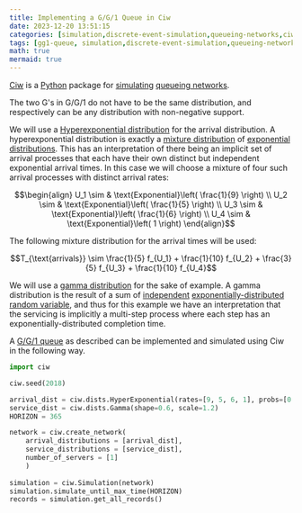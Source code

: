 ```yaml
---
title: Implementing a G/G/1 Queue in Ciw
date: 2023-12-20 13:51:15
categories: [simulation,discrete-event-simulation,queueing-networks,ciw]
tags: [gg1-queue, simulation,discrete-event-simulation,queueing-networks,ciw,python,queue,queueing-theory,exponential-distribution,statistics,operations-research,random-variable,inter-arrival-time,service-time,random-number-generator,seed,servers]
math: true
mermaid: true
---
```


[Ciw](https://ciw.readthedocs.io/en/latest/) is a [Python](https://www.python.org/) package for [simulating](https://en.wikipedia.org/wiki/Discrete-event_simulation) [queueing networks](https://en.wikipedia.org/wiki/Queueing_theory). 

The two G's in G/G/1 do not have to be the same distribution, and respectively can be any distribution with non-negative support.

We will use a [Hyperexponential distribution](https://en.wikipedia.org/wiki/Hyperexponential_distribution) for the arrival distribution. A hyperexponential distribution is exactly a [mixture distribution](https://en.wikipedia.org/wiki/Mixture_distribution) of [exponential distributions](https://en.wikipedia.org/wiki/Exponential_distribution). This has an interpretation of there being an implicit set of arrival processes that each have their own distinct but independent exponential arrival times. In this case we will choose a mixture of four such arrival processes with distinct arrival rates:

$$\begin{align} U_1 \sim & \text{Exponential}\left( \frac{1}{9} \right) \\ U_2 \sim & \text{Exponential}\left( \frac{1}{5} \right) \\ U_3 \sim & \text{Exponential}\left( \frac{1}{6} \right) \\ U_4 \sim & \text{Exponential}\left( 1 \right) \end{align}$$

The following mixture distribution for the arrival times will be used:

$$T_{\text{arrivals}} \sim \frac{1}{5} f_{U_1} + \frac{1}{10} f_{U_2} + \frac{3}{5} f_{U_3} + \frac{1}{10} f_{U_4}$$

We will use a [gamma distribution](https://en.wikipedia.org/wiki/Gamma_distribution) for the sake of example. A gamma distribution is the result of a sum of [independent](https://en.wikipedia.org/wiki/Independence_(probability_theory)) [exponentially-distributed](https://en.wikipedia.org/wiki/Exponential_distribution) [random variable](https://en.wikipedia.org/wiki/Random_variable), and thus for this example we have an interpretation that the servicing is implicitly a multi-step process where each step has an exponentially-distributed completion time. 

A [G/G/1 queue](https://en.wikipedia.org/wiki/G/G/1_queue) as described can be implemented and simulated using Ciw in the following way.

```python
import ciw

ciw.seed(2018)

arrival_dist = ciw.dists.HyperExponential(rates=[9, 5, 6, 1], probs=[0.2, 0.1, 0.6, 0.1])
service_dist = ciw.dists.Gamma(shape=0.6, scale=1.2)
HORIZON = 365

network = ciw.create_network(
    arrival_distributions = [arrival_dist],
    service_distributions = [service_dist],
    number_of_servers = [1]
    )
    
simulation = ciw.Simulation(network)
simulation.simulate_until_max_time(HORIZON)
records = simulation.get_all_records()
```
